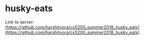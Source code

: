 # husky-eats

Link to server: [https://github.com/harshitvora/cs5200_summer2018_husky_eats](https://github.com/harshitvora/cs5200_summer2018_husky_eats)
